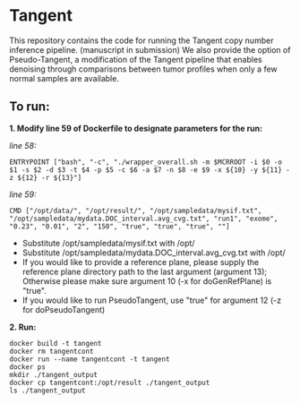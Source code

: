 # Tangent

This repository contains the code for running the Tangent copy number inference pipeline. (manuscript in submission) 
We also provide the option of Pseudo-Tangent, a modification of the Tangent pipeline that enables denoising through comparisons between tumor profiles when only a few normal samples are available.

## To run:
**1. Modify line 59 of Dockerfile to designate parameters for the run:**

_line 58:_
```
ENTRYPOINT ["bash", "-c", "./wrapper_overall.sh -m $MCRROOT -i $0 -o $1 -s $2 -d $3 -t $4 -p $5 -c $6 -a $7 -n $8 -e $9 -x ${10} -y ${11} -z ${12} -r ${13}"]
```
_line 59:_
```
CMD ["/opt/data/", "/opt/result/", "/opt/sampledata/mysif.txt", "/opt/sampledata/mydata.DOC_interval.avg_cvg.txt", "run1", "exome", "0.23", "0.01", "2", "150", "true", "true", "true", ""]
```

* Substitute /opt/sampledata/mysif.txt with /opt/_<where your sif file sits>_ 
* Substitute /opt/sampledata/mydata.DOC_interval.avg_cvg.txt with /opt/_<where your data file sits>_
* If you would like to provide a reference plane, please supply the reference plane directory path to the last argument (argument 13); Otherwise please make sure argument 10 (-x for doGenRefPlane) is "true".
* If you would like to run PseudoTangent, use "true" for argument 12 (-z for doPseudoTangent)


**2. Run:**

```
docker build -t tangent
docker rm tangentcont
docker run --name tangentcont -t tangent
docker ps
mkdir ./tangent_output
docker cp tangentcont:/opt/result ./tangent_output
ls ./tangent_output
```
